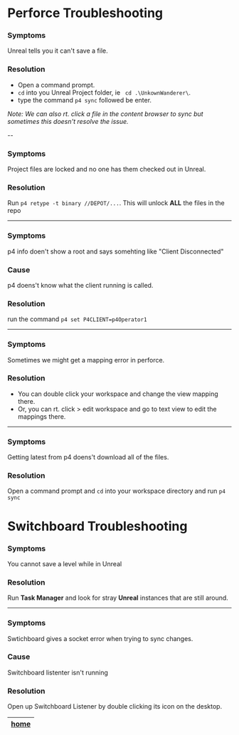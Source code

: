 # Perforce Troubleshooting

### Symptoms
Unreal tells you it can't save a file.

### Resolution
- Open a command prompt. 
- `cd` into you Unreal Project folder, ie ` cd .\UnkownWanderer\`. 
- type the command `p4 sync` followed be enter.

*Note: We can also rt. click a file in the content browser to sync but sometimes this doesn't resolve the issue.* 

--

### Symptoms
Project files are locked and no one has them checked out in Unreal.

### Resolution
Run `p4 retype -t binary //DEPOT/...`.  This will unlock **ALL** the files in the repo
 
---

### Symptoms
p4 info doen't show a root and says somehting like "Client Disconnected"

### Cause
p4 doens't know what the client running is called. 

### Resolution
run the command `p4 set P4CLIENT=p4Operator1`

---

### Symptoms
Sometimes we might get a mapping error in perforce.

### Resolution
- You can double click your workspace and change the view mapping there.
- Or, you can rt. click > edit workspace and go to text view to edit the mappings there.

---

### Symptoms
Getting latest from p4 doens't download all of the files.

### Resolution
Open a command prompt and `cd` into your workspace directory and run `p4 sync`

# Switchboard Troubleshooting

### Symptoms
You cannot save a level while in Unreal 

### Resolution
Run **Task Manager** and look for stray **Unreal** instances that are still around.

---

### Symptoms
Swtichboard gives a socket error when trying to sync changes.

### Cause
Switchboard listenter isn't running

### Resolution
Open up Switchboard Listener by double clicking its icon on the desktop.




| [home](../README.md#user-content-gms2-background-tiles--sprites---table-of-contents) | 
|---|

